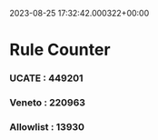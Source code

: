 2023-08-25 17:32:42.000322+00:00
# Rule Counter 
 ### UCATE : 449201

 ### Veneto : 220963

 ### Allowlist : 13930